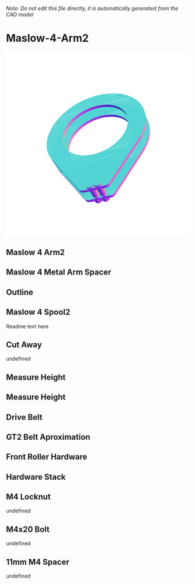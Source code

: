 ###### Note: Do not edit this file directly, it is automatically generated from the CAD model

# Maslow-4-Arm2

![](/project.svg)

## Maslow 4 Arm2


## Maslow 4 Metal Arm Spacer


## Outline


## Maslow 4 Spool2


Readme text here


## Cut Away


undefined


## Measure Height


## Measure Height


## Drive Belt


## GT2 Belt Aproximation 


## Front Roller Hardware


## Hardware Stack


## M4 Locknut


undefined


## M4x20 Bolt


undefined


## 11mm M4 Spacer


undefined


